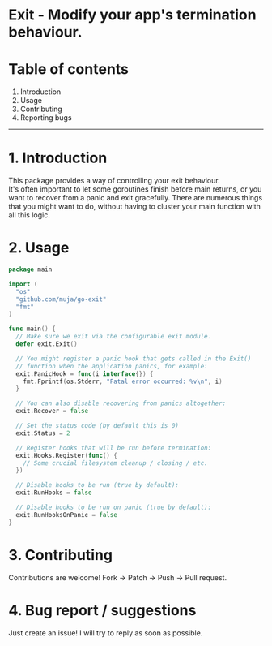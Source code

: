 Exit - Modify your app's termination behaviour.
===============================================

# Table of contents

1. Introduction
2. Usage
3. Contributing
4. Reporting bugs

-------------------

# 1. Introduction

This package provides a way of controlling your exit behaviour.  
It's often important to let some goroutines finish before main returns,
or you want to recover from a panic and exit gracefully.
There are numerous things that you might want to do, without having to
cluster your main function with all this logic.

# 2. Usage

```go
package main

import (
  "os"
  "github.com/muja/go-exit"
  "fmt"
)

func main() {
  // Make sure we exit via the configurable exit module.
  defer exit.Exit()

  // You might register a panic hook that gets called in the Exit()
  // function when the application panics, for example:
  exit.PanicHook = func(i interface{}) {
    fmt.Fprintf(os.Stderr, "Fatal error occurred: %v\n", i)
  }

  // You can also disable recovering from panics altogether:
  exit.Recover = false

  // Set the status code (by default this is 0)
  exit.Status = 2

  // Register hooks that will be run before termination:
  exit.Hooks.Register(func() {
    // Some crucial filesystem cleanup / closing / etc.
  })

  // Disable hooks to be run (true by default):
  exit.RunHooks = false

  // Disable hooks to be run on panic (true by default):
  exit.RunHooksOnPanic = false
}
```

# 3. Contributing

Contributions are welcome! Fork -> Patch -> Push -> Pull request.

# 4. Bug report / suggestions

Just create an issue! I will try to reply as soon as possible.
